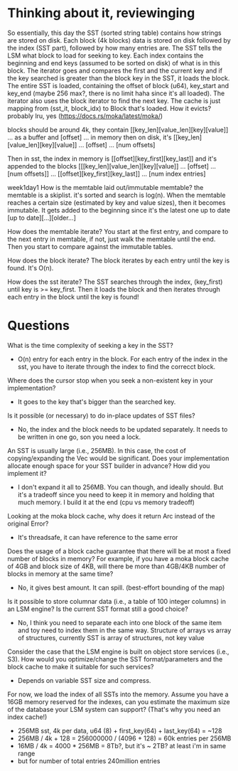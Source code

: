 # Thinking about it, reviewinging
So essentially, this day the SST (sorted string table) contains how strings are stored on disk.
Each block (4k blocks) data is stored on disk followed by the index (SST part), followed by how many entries are. The SST tells the LSM what block to load for seeking to key. Each index contains the beginning and end keys (assumed to be sorted on disk) of what is in this block. The iterator goes and compares the first and the current key and if the key searched is greater than the block key in the SST, it loads the block. The entire SST is loaded, containing the offset of block (u64), key_start and key_end (maybe 256 max?, there is no limit haha since it's all loaded). The iterator also uses the block iterator to find the next key. The cache is just mapping from (sst_it, block_idx) to Block that's loaded. How it evicts? probably lru, yes (https://docs.rs/moka/latest/moka/)

blocks should be around 4k, they contain [[key_len][value_len][key][value]] ... as a buffer and [offset] ... in memory
then on disk, it's [[key_len][value_len][key][value]] ... [offset] ... [num offsets]

Then in sst, the index in memory is
[[offset][key_first][key_last]] and it's appended to the blocks
[[[key_len][value_len][key][value]] ... [offset] ... [num offsets]] ... [[offset][key_first][key_last]] ... [num index entries]

week1day1
How is the memtable laid out/immutable memtable?
the memtable is a skiplist. it's sorted and search is log(n). When the memtable reaches a certain size (estimated by key and value sizes), then it becomes immutable. It gets added to the beginning since it's the latest one up to date [up to date][...][older...]

How does the memtable iterate?
You start at the first entry, and compare to the next entry in memtable, if not, just walk the memtable until the end. Then you start to compare against the immutable tables.

How does the block iterate?
The block iterates by each entry until the key is found. It's O(n).

How does the sst iterate?
The SST searches through the index, (key_first) until key is >= key_first. Then it loads the block and then iterates through each entry in the block until the key is found!

# Questions
What is the time complexity of seeking a key in the SST?
- O(n) entry for each entry in the block. For each entry of the index in the sst, you have to iterate through the index to find the correcct block.

Where does the cursor stop when you seek a non-existent key in your implementation?
- It goes to the key that's bigger than the searched key.

Is it possible (or necessary) to do in-place updates of SST files?
- No, the index and the block needs to be updated separately. It needs to be written in one go, son you need a lock.

An SST is usually large (i.e., 256MB). In this case, the cost of copying/expanding the Vec would be significant. Does your implementation allocate enough space for your SST builder in advance? How did you implement it?
- I don't expand it all to 256MB. You can though, and ideally should. But it's a tradeoff since you need to keep it in memory and holding that much memory. I build it at the end (cpu vs memory tradeoff)

Looking at the moka block cache, why does it return Arc<Error> instead of the original Error?
- It's threadsafe, it can have reference to the same error

Does the usage of a block cache guarantee that there will be at most a fixed number of blocks in memory? For example, if you have a moka block cache of 4GB and block size of 4KB, will there be more than 4GB/4KB number of blocks in memory at the same time?
-  No, it gives best amount. It can spill. (best-effort bounding of the map)

Is it possible to store columnar data (i.e., a table of 100 integer columns) in an LSM engine? Is the current SST format still a good choice?
- No, I think you need to separate each into one block of the same item and toy need to index them in the same way. Structure of arrays vs array of structures, currently SST is array of structures, not key value

Consider the case that the LSM engine is built on object store services (i.e., S3). How would you optimize/change the SST format/parameters and the block cache to make it suitable for such services?
- Depends on variable SST size and compress.

For now, we load the index of all SSTs into the memory. Assume you have a 16GB memory reserved for the indexes, can you estimate the maximum size of the database your LSM system can support? (That's why you need an index cache!)
- 256MB sst, 4k per data, u64 (8) + first_key(64) + last_key(64) = ~128
- 256MB / 4k + 128 = 256000000 / (4096 + 128) = 60k entries per 256MB
- 16MB / 4k = 4000 * 256MB = 8Tb?, but it's ~ 2TB? at least i'm in same range
- but for number of total entries 240million entries
